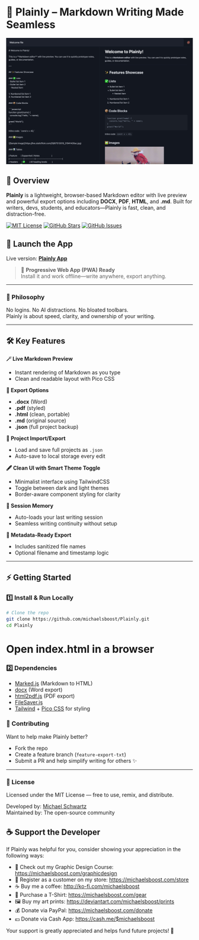 📝 Plainly – Markdown Writing Made Seamless  
============================

![](https://raw.githubusercontent.com/michaelsboost/Plainly/main/imgs/screenshot.jpeg)

## 🌟 Overview  
**Plainly** is a lightweight, browser-based Markdown editor with live preview and powerful export options including **DOCX**, **PDF**, **HTML**, and **.md**. Built for writers, devs, students, and educators—Plainly is fast, clean, and distraction-free.

[![MIT License](https://img.shields.io/github/license/michaelsboost/Plainly)](LICENSE) [![GitHub Stars](https://img.shields.io/github/stars/michaelsboost/Plainly)](https://github.com/michaelsboost/Plainly/stargazers) [![GitHub Issues](https://img.shields.io/github/issues/michaelsboost/Plainly)](https://github.com/michaelsboost/Plainly/issues)

## 🚀 **Launch the App**  
Live version: **[Plainly App](https://michaelsboost.com/Plainly/)**

> 📲 **Progressive Web App (PWA) Ready**  
> Install it and work offline—write anywhere, export anything.

---

### **🧠 Philosophy**  
No logins. No AI distractions. No bloated toolbars.  
Plainly is about speed, clarity, and ownership of your writing.

---

## 🛠️ Key Features  

**🪄 Live Markdown Preview**  
- Instant rendering of Markdown as you type  
- Clean and readable layout with Pico CSS  

**📄 Export Options**  
- **.docx** (Word)  
- **.pdf** (styled)  
- **.html** (clean, portable)  
- **.md** (original source)  
- **.json** (full project backup)

**📂 Project Import/Export**  
- Load and save full projects as `.json`  
- Auto-save to local storage every edit  

**🖋️ Clean UI with Smart Theme Toggle**  
- Minimalist interface using TailwindCSS  
- Toggle between dark and light themes  
- Border-aware component styling for clarity

**🧠 Session Memory**  
- Auto-loads your last writing session  
- Seamless writing continuity without setup  

**📝 Metadata-Ready Export**  
- Includes sanitized file names  
- Optional filename and timestamp logic

---

## **⚡ Getting Started**

### **1️⃣ Install & Run Locally**
```sh
# Clone the repo
git clone https://github.com/michaelsboost/Plainly.git
cd Plainly
```
# Open index.html in a browser

### 2️⃣ Dependencies
- [Marked.js](https://github.com/markedjs/marked) (Markdown to HTML)
- [docx](https://github.com/dolanmiu/docx) (Word export)
- [html2pdf.js](https://github.com/eKoopmans/html2pdf) (PDF export)
- [FileSaver.js](https://github.com/eligrey/FileSaver.js)
- [Tailwind](https://tailwindcss.com/) + [Pico CSS](https://picocss.com/) for styling

### 🤝 Contributing
Want to help make Plainly better?

- Fork the repo
- Create a feature branch (`feature-export-txt`)
- Submit a PR and help simplify writing for others ✨

---

### 📜 License
Licensed under the MIT License — free to use, remix, and distribute.

Developed by: [Michael Schwartz](https://michaelsboost.com/)  
Maintained by: The open-source community

## **☕ Support the Developer**
If Plainly was helpful for you, consider showing your appreciation in the following ways:

- 🎨 Check out my Graphic Design Course: https://michaelsboost.com/graphicdesign  
- 🛒 Register as a customer on my store: https://michaelsboost.com/store  
- ☕ Buy me a coffee: http://ko-fi.com/michaelsboost  
- 👕 Purchase a T-Shirt: https://michaelsboost.com/gear  
- 🖼️ Buy my art prints: https://deviantart.com/michaelsboost/prints 
- 💰 Donate via PayPal: https://michaelsboost.com/donate 
- 💵 Donate via Cash App: https://cash.me/$michaelsboost  

Your support is greatly appreciated and helps fund future projects! 🚀